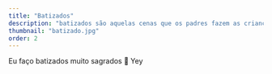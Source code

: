 ```yaml
---
title: "Batizados"
description: "batizados são aquelas cenas que os padres fazem as crianças."
thumbnail: "batizado.jpg"
order: 2
---
```

Eu faço batizados muito sagrados 🙏
Yey